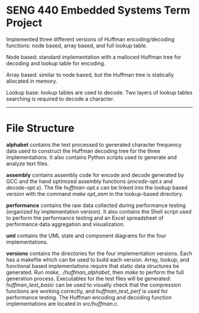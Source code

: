 # SENG 440 Embedded Systems Term Project

Implemented three different versions of Huffman encoding/decoding functions: 
node based, array based, and full lookup table.

Node based: standard implementation with a malloced Huffman tree for decoding and lookup table for encoding.

Array based: similar to node based, but the Huffman tree is statically allocated in memory.

Lookup base: lookup tables are used to decode. 
Two layers of lookup tables searching is required to decode a character.

---

# File Structure

**alphabet** contains the text processed to generated character frequency data used 
to construct the Huffman decoding tree for the three implementations. 
It also contains Python scripts used to generate and analyze text files.

**assembly** contains assembly code for encode and decode generated by GCC 
and the hand optimized assembly functions (*encode-opt.s* and *decode-opt.s*). 
The file *huffman-opt.s* can be linked into the lookup based version with the command 
*make opt_asm* in the lookup-based directory.

**performance** contains the raw data collected during performance testing 
(organized by implementation version). It also contains the Shell script used to perform 
the performance testing and an Excel spreadsheet of performance data aggregation and visualization.

**uml** contains the UML state and component diagrams for the four implementations.

**versions** contains the directories for the four implementation versions. 
Each has a makefile which can be used to build each version. 
Array, lookup, and functional based implementations require that static data structures be generated. 
Run *make*, *./huffman_alphabet*, then *make* to perform the full generation process. 
Executables for the test files will be generated: *huffman_test_basic* can be used to visually check 
that the compression functions are working correctly, and *huffman_test_perf* is used for performance testing.
The Huffman encoding and decoding function implementations are located in *src/huffman.c*. 
